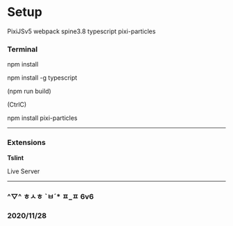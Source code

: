 Setup
======================

PixiJSv5 webpack spine3.8 typescript pixi-particles

### Terminal

npm install

npm install -g typescript

(npm run build)

(CtrlC)

npm install pixi-particles

--------

### Extensions

**Tslint**

Live Server

--------

### ^▽^ ㅎㅅㅎ ˋㅂˊ* ㅍ_ㅍ 6v6

### 2020/11/28
